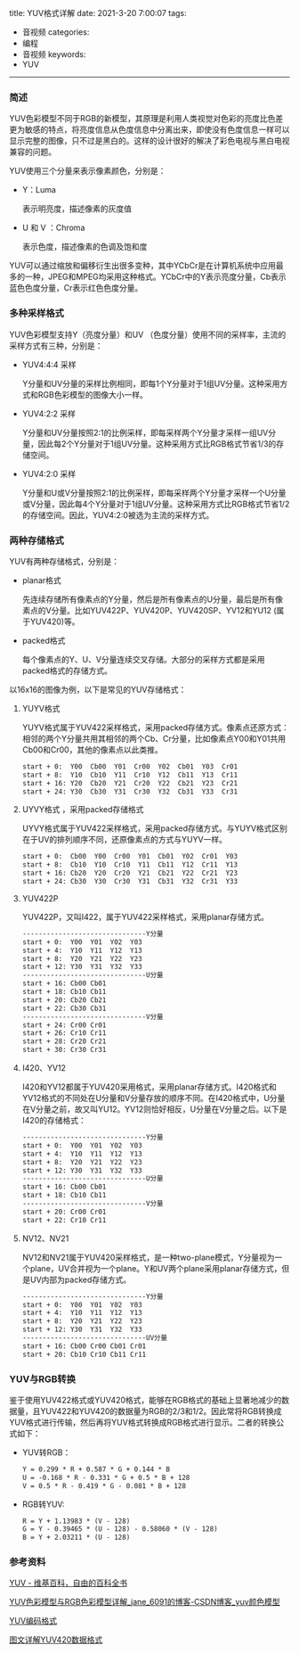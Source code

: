 title: YUV格式详解
date: 2021-3-20 7:00:07
tags:
- 音视频
categories:
- 编程
- 音视频
keywords:
- YUV

---

### 简述

YUV色彩模型不同于RGB的新模型，其原理是利用人类视觉对色彩的亮度比色差更为敏感的特点，将亮度信息从色度信息中分离出来，即使没有色度信息一样可以显示完整的图像，只不过是黑白的。这样的设计很好的解决了彩色电视与黑白电视兼容的问题。

<!-- more -->

YUV使用三个分量来表示像素颜色，分别是：

- Y：Luma
    
    表示明亮度，描述像素的灰度值
    
- U 和 V ：Chroma
    
    表示色度，描述像素的色调及饱和度
    

YUV可以通过缩放和偏移衍生出很多变种，其中YCbCr是在计算机系统中应用最多的一种，JPEG和MPEG均采用这种格式。YCbCr中的Y表示亮度分量，Cb表示蓝色色度分量，Cr表示红色色度分量。

### 多种采样格式

YUV色彩模型支持Y（亮度分量）和UV （色度分量）使用不同的采样率，主流的采样方式有三种，分别是：

- YUV4:4:4 采样
    
    Y分量和UV分量的采样比例相同，即每1个Y分量对于1组UV分量。这种采用方式和RGB色彩模型的图像大小一样。
    
- YUV4:2:2 采样
    
    Y分量和UV分量按照2:1的比例采样，即每采样两个Y分量才采样一组UV分量，因此每2个Y分量对于1组UV分量。这种采用方式比RGB格式节省1/3的存储空间。
    
- YUV4:2:0 采样
    
    Y分量和U或V分量按照2:1的比例采样，即每采样两个Y分量才采样一个U分量或V分量，因此每4个Y分量对于1组UV分量。这种采用方式比RGB格式节省1/2的存储空间。因此，YUV4:2:0被选为主流的采样方式。
    

### 两种存储格式

YUV有两种存储格式，分别是：

- planar格式
    
    先连续存储所有像素点的Y分量，然后是所有像素点的U分量，最后是所有像素点的V分量。比如YUV422P、YUV420P、YUV420SP、YV12和YU12 (属于YUV420)等。
    
- packed格式
    
    每个像素点的Y、U、V分量连续交叉存储。大部分的采样方式都是采用packed格式的存储方式。
    

以16x16的图像为例，以下是常见的YUV存储格式：

1. YUYV格式
    
    YUYV格式属于YUV422采样格式，采用packed存储方式。像素点还原方式：相邻的两个Y分量共用其相邻的两个Cb、Cr分量，比如像素点Y00和Y01共用Cb00和Cr00，其他的像素点以此类推。
    
    ```markdown
    start + 0:  Y00  Cb00  Y01  Cr00  Y02  Cb01  Y03  Cr01
    start + 8:  Y10  Cb10  Y11  Cr10  Y12  Cb11  Y13  Cr11
    start + 16: Y20  Cb20  Y21  Cr20  Y22  Cb21  Y23  Cr21
    start + 24: Y30  Cb30  Y31  Cr30  Y32  Cb31  Y33  Cr31
    ```
    
2. UYVY格式 ，采用packed存储格式
    
    UYVY格式属于YUV422采样格式，采用packed存储方式。与YUYV格式区别在于UV的排列顺序不同，还原像素点的方式与YUYV一样。
    
    ```markdown
    start + 0:  Cb00  Y00  Cr00  Y01  Cb01  Y02  Cr01  Y03
    start + 8:  Cb10  Y10  Cr10  Y11  Cb11  Y12  Cr11  Y13
    start + 16: Cb20  Y20  Cr20  Y21  Cb21  Y22  Cr21  Y23
    start + 24: Cb30  Y30  Cr30  Y31  Cb31  Y32  Cr31  Y33
    ```
    
3. YUV422P
    
    YUV422P，又叫I422，属于YUV422采样格式，采用planar存储方式。
    
    ```markdown
    -------------------------------Y分量
    start + 0:  Y00  Y01  Y02  Y03
    start + 4:  Y10  Y11  Y12  Y13
    start + 8:  Y20  Y21  Y22  Y23
    start + 12: Y30  Y31  Y32  Y33
    -------------------------------U分量
    start + 16: Cb00 Cb01  
    start + 18: Cb10 Cb11 
    start + 20: Cb20 Cb21 
    start + 22: Cb30 Cb31
    -------------------------------V分量
    start + 24: Cr00 Cr01 
    start + 26: Cr10 Cr11 
    start + 28: Cr20 Cr21 
    start + 30: Cr30 Cr31 
    ```
    
4. I420、YV12
    
    I420和YV12都属于YUV420采用格式，采用planar存储方式。I420格式和YV12格式的不同处在U分量和V分量存放的顺序不同。在I420格式中，U分量在V分量之前，故又叫YU12。YV12则恰好相反，U分量在V分量之后。以下是I420的存储格式：
    
    ```markdown
    -------------------------------Y分量
    start + 0:  Y00  Y01  Y02  Y03
    start + 4:  Y10  Y11  Y12  Y13
    start + 8:  Y20  Y21  Y22  Y23
    start + 12: Y30  Y31  Y32  Y33
    -------------------------------U分量
    start + 16: Cb00 Cb01  
    start + 18: Cb10 Cb11
    -------------------------------V分量
    start + 20: Cr00 Cr01 
    start + 22: Cr10 Cr11 
    ```
    
5. NV12、NV21
    
    NV12和NV21属于YUV420采样格式，是一种two-plane模式，Y分量视为一个plane，UV合并视为一个plane。Y和UV两个plane采用planar存储方式，但是UV内部为packed存储方式。
    
    ```markdown
    -------------------------------Y分量
    start + 0:  Y00  Y01  Y02  Y03
    start + 4:  Y10  Y11  Y12  Y13
    start + 8:  Y20  Y21  Y22  Y23
    start + 12: Y30  Y31  Y32  Y33
    -------------------------------UV分量
    start + 16: Cb00 Cr00 Cb01 Cr01
    start + 20: Cb10 Cr10 Cb11 Cr11 
    ```
    

### YUV与RGB转换

鉴于使用YUV422格式或YUV420格式，能够在RGB格式的基础上显著地减少的数据量，且YUV422和YUV420的数据量为RGB的2/3和1/2。因此常将RGB转换成YUV格式进行传输，然后再将YUV格式转换成RGB格式进行显示。二者的转换公式如下：

- YUV转RGB：
    
    ```markdown
    Y = 0.299 * R + 0.587 * G + 0.144 * B
    U = -0.168 * R - 0.331 * G + 0.5 * B + 128
    V = 0.5 * R - 0.419 * G - 0.081 * B + 128 
    ```
    
- RGB转YUV:
    
    ```markdown
    R = Y + 1.13983 * (V - 128)
    G = Y - 0.39465 * (U - 128) - 0.58060 * (V - 128)
    B = Y + 2.03211 * (U - 128)
    ```
    
### 参考资料

[YUV - 维基百科，自由的百科全书](https://zh.wikipedia.org/wiki/YUV)

[YUV色彩模型与RGB色彩模型详解_jane_6091的博客-CSDN博客_yuv颜色模型](https://blog.csdn.net/jane_6091/article/details/80633680)

[YUV编码格式](https://www.cnblogs.com/-9-8/p/4692653.html)

[图文详解YUV420数据格式](https://www.cnblogs.com/azraelly/archive/2013/01/01/2841269.html)